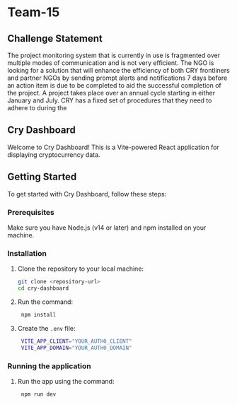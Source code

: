 # Team-15
## Challenge Statement

The project monitoring system that is currently in use is fragmented over multiple modes of communication and is not very efficient. The NGO is looking for a solution that will enhance the efficiency of both CRY frontliners and partner NGOs by sending prompt alerts and notifications 7 days before an action item is due to be completed to aid the successful completion of the project. A project takes place
over an annual cycle starting in either January and July. CRY has a fixed set of procedures that they need to adhere to during the

## Cry Dashboard

Welcome to Cry Dashboard! This is a Vite-powered React application for displaying cryptocurrency data.

## Getting Started

To get started with Cry Dashboard, follow these steps:

### Prerequisites

Make sure you have Node.js (v14 or later) and npm installed on your machine.

### Installation

1. Clone the repository to your local machine:

   ```bash
   git clone <repository-url>
   cd cry-dashboard
   ```

2. Run the command:

   ```bash
    npm install
   ```

3. Create the `.env` file:

   ```bash
    VITE_APP_CLIENT="YOUR_AUTH0_CLIENT"
    VITE_APP_DOMAIN="YOUR_AUTH0_DOMAIN"
   ```
### Running the application

1. Run the app using the command:

   ```bash
    npm run dev
   ```

